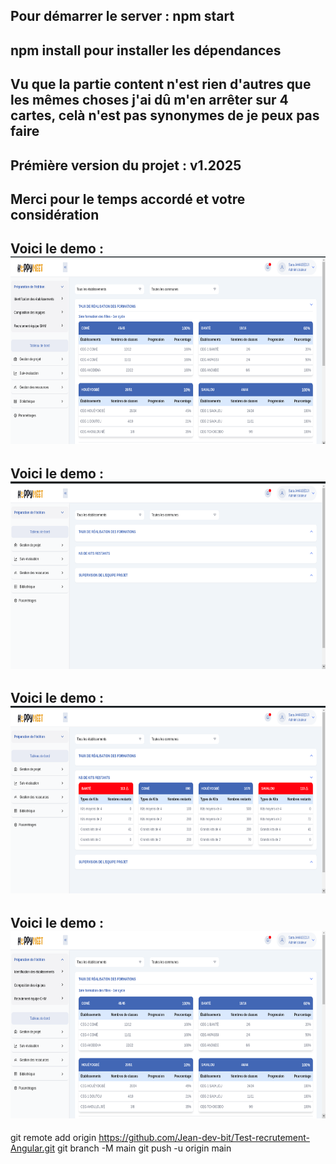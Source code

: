 
## Pour démarrer le server : npm start

## npm install pour installer les dépendances

## Vu que la partie content n'est rien d'autres que les mêmes choses j'ai dû m'en arrêter sur 4 cartes, celà n'est pas synonymes de je peux pas faire 

## Prémière version du projet : v1.2025

## Merci pour le temps accordé et votre considération 

## Voici le demo : <img src="/Test.png" alt="" width = "100%" height="300px"/>
## Voici le demo : <img src="/Test1.png" alt="" width = "100%" height="300px"/>
## Voici le demo : <img src="/Test2.png" alt="" width = "100%" height="300px"/>
## Voici le demo : <img src="/Test3.png" alt="" width = "100%" height="300px"/>


git remote add origin https://github.com/Jean-dev-bit/Test-recrutement-Angular.git
git branch -M main
git push -u origin main
